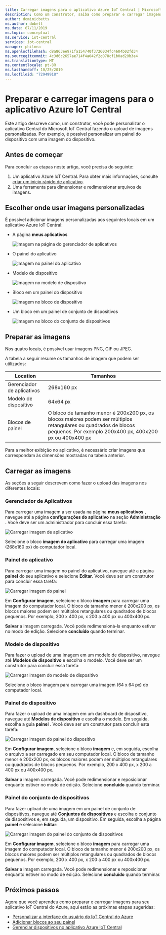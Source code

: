 ```yaml
---
title: Carregar imagens para o aplicativo Azure IoT Central | Microsoft Docs
description: Como um construtor, saiba como preparar e carregar imagens para o aplicativo Azure IoT Central.
author: dominicbetts
ms.author: dobett
ms.date: 07/11/2019
ms.topic: conceptual
ms.service: iot-central
services: iot-central
manager: philmea
ms.openlocfilehash: d8a863ee971fa154740f3726034fc4604b02fd34
ms.sourcegitcommit: 4c3d6c2657ae714f4a042f2c078cf1b0ad20b3a4
ms.translationtype: MT
ms.contentlocale: pt-BR
ms.lasthandoff: 10/25/2019
ms.locfileid: "72949918"
---
```

# <a name="prepare-and-upload-images-to-your-azure-iot-central-application"></a>Preparar e carregar imagens para o aplicativo Azure IoT Central

Este artigo descreve como, um construtor, você pode personalizar o aplicativo Central do  Microsoft IoT Central fazendo o upload de imagens personalizadas. Por exemplo, é possível personalizar um painel do dispositivo com uma imagem do dispositivo.

## <a name="before-you-begin"></a>Antes de começar

Para concluir as etapas neste artigo, você precisa do seguinte:

1. Um aplicativo Azure IoT Central. Para obter mais informações, consulte [criar um início rápido de aplicativo](quick-deploy-iot-central.md).
1. Uma ferramenta para dimensionar e redimensionar arquivos de imagens.

## <a name="choose-where-to-use-custom-images"></a>Escolher onde usar imagens personalizadas

É possível adicionar imagens personalizadas aos seguintes locais em um aplicativo Azure IoT Central:

* A página **meus aplicativos**

    ![Imagem na página do gerenciador de aplicativos](media/howto-prepare-images/applicationmanager.png)

* O painel do aplicativo

    ![Imagem no painel do aplicativo](media/howto-prepare-images/homepage.png)

* Modelo de dispositivo

    ![Imagem no modelo de dispositivo](media/howto-prepare-images/devicetemplate.png)

* Bloco em um painel do dispositivo

    ![Imagem no bloco de dispositivo](media/howto-prepare-images/devicetile.png)

* Um bloco em um painel de conjunto de dispositivos

    ![Imagem no bloco do conjunto de dispositivos](media/howto-prepare-images/devicesettile.png)

## <a name="prepare-the-images"></a>Preparar as imagens

Nos quatro locais, é possível usar imagens PNG, GIF ou JPEG.

A tabela a seguir resume os tamanhos de imagem que podem ser utilizados:

| Location | Tamanhos |
| -------- | ------ |
| Gerenciador de aplicativos | 268x160 px |
| Modelo de dispositivo | 64x64 px |
| Blocos de painel | O bloco de tamanho menor é 200x200 px, os blocos maiores podem ser múltiplos retangulares ou quadrados de blocos pequenos. Por exemplo 200x400 px, 400x200 px ou 400x400 px |

Para a melhor exibição no aplicativo, é necessário criar imagens que correspondam às dimensões mostradas na tabela anterior.

## <a name="upload-the-images"></a>Carregar as imagens

As seções a seguir descrevem como fazer o upload das imagens nos diferentes locais:

### <a name="application-manager"></a>Gerenciador de Aplicativos

Para carregar uma imagem a ser usada na página **meus aplicativos** , navegue até a página **configurações do aplicativo** na seção **Administração** . Você deve ser um administrador para concluir essa tarefa:

![Carregar imagem de aplicativo](media/howto-prepare-images/uploadapplicationmanager.png)

Selecione o bloco **imagem do aplicativo** para carregar uma imagem (268x160 px) do computador local.

### <a name="application-dashboard"></a>Painel do aplicativo

Para carregar uma imagem no painel do aplicativo, navegue até a página **painel** do seu aplicativo e selecione **Editar**. Você deve ser um construtor para concluir essa tarefa:

![Carregar imagem do painel](media/howto-prepare-images/uploadhomepage.png)

Em **Configurar imagem**, selecione o bloco **imagem** para carregar uma imagem do computador local. O bloco de tamanho menor é 200x200 px, os blocos maiores podem ser múltiplos retangulares ou quadrados de blocos pequenos. Por exemplo, 200 x 400 px, x 200 a 400 px ou 400x400 px.

**Salvar** a imagem carregada. Você pode redimensioná-la enquanto estiver no modo de edição. Selecione **concluído** quando terminar.

### <a name="device-template"></a>Modelo de dispositivo

Para fazer o upload de uma imagem em um modelo de dispositivo, navegue até **Modelos de dispositivo** e escolha o modelo. Você deve ser um construtor para concluir essa tarefa:

![Carregar imagem do modelo de dispositivo](media/howto-prepare-images/uploaddevicetemplate.png)

Selecione o bloco imagem para carregar uma imagem (64 x 64 px) do computador local.

### <a name="device-dashboard"></a>Painel do dispositivo

Para fazer o upload de uma imagem em um dashboard de dispositivo, navegue até **Modelos de dispositivo** e escolha o modelo. Em seguida, escolha a guia **painel** . Você deve ser um construtor para concluir esta tarefa:

![Carregar imagem do painel do dispositivo](media/howto-prepare-images/uploaddevicedashboard.png)

Em **Configurar imagem**, selecione o bloco **imagem** e, em seguida, escolha o arquivo a ser carregado em seu computador local. O bloco de tamanho menor é 200x200 px, os blocos maiores podem ser múltiplos retangulares ou quadrados de blocos pequenos. Por exemplo, 200 x 400 px, x 200 a 400 px ou 400x400 px.

**Salvar** a imagem carregada. Você pode redimensionar e reposicionar enquanto estiver no modo de edição. Selecione **concluído** quando terminar.

### <a name="device-set-dashboard"></a>Painel do conjunto de dispositivos

Para fazer upload de uma imagem em um painel de conjunto de dispositivos, navegue até **Conjuntos de dispositivos** e escolha o conjunto de dispositivos e, em seguida, um dispositivo. Em seguida, escolha a página **painel** e selecione **Editar**:

![Carregar imagem do painel do conjunto de dispositivos](media/howto-prepare-images/uploaddevicesetdashboard.png)

Em **Configurar imagem**, selecione o bloco **imagem** para carregar uma imagem do computador local. O bloco de tamanho menor é 200x200 px, os blocos maiores podem ser múltiplos retangulares ou quadrados de blocos pequenos. Por exemplo, 200 x 400 px, x 200 a 400 px ou 400x400 px.

**Salvar** a imagem carregada. Você pode redimensionar e reposicionar enquanto estiver no modo de edição. Selecione **concluído** quando terminar.

## <a name="next-steps"></a>Próximos passos

Agora que você aprendeu como preparar e carregar imagens para seu aplicativo IoT Central do Azure, aqui estão as próximas etapas sugeridas:

* [Personalizar a interface do usuário do IoT Central do Azure](./howto-customize-ui.md)
* [Adicionar blocos ao seu painel](./howto-add-tiles-to-your-dashboard.md)
* [Gerenciar dispositivos no aplicativo Azure IoT Central](howto-manage-devices.md)
